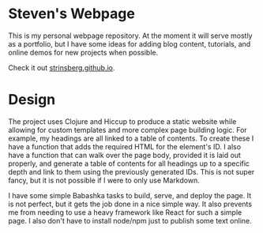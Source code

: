 # Steven's Webpage

This is my personal webpage repository. At the moment it will serve mostly as a portfolio, but I have some ideas for adding blog content, tutorials, and online demos for new projects when possible.

Check it out [strinsberg.github.io](http://strinsberg.github.io/index.html).


# Design

The project uses Clojure and Hiccup to produce a static website while allowing for custom templates and more complex page building logic. For example, my headings are all linked to a table of contents. To create these I have a function that adds the required HTML for the element's ID. I also have a function that can walk over the page body, provided it is laid out properly, and generate a table of contents for all headings up to a specific depth and link to them using the previously generated IDs. This is not super fancy, but it is not possible if I were to only use Markdown.

I have some simple Babashka tasks to build, serve, and deploy the page. It is not perfect, but it gets the job done in a nice simple way. It also prevents me from needing to use a heavy framework like React for such a simple page. I also don't have to install node/npm just to publish some text online.